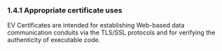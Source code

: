 ### 1.4.1 Appropriate certificate uses
EV Certificates are intended for establishing Web-based data communication conduits via the TLS/SSL protocols and for verifying the authenticity of executable code.

